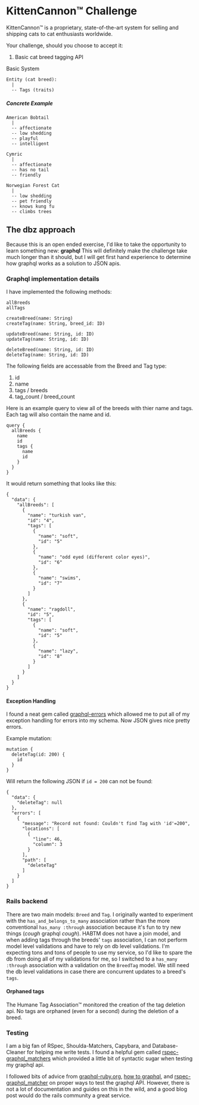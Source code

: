 # KittenCannon™ Challenge

KittenCannon™ is a proprietary, state-of-the-art system for selling and shipping
cats to cat enthusiasts worldwide.

Your challenge, should you choose to accept it:

1. Basic cat breed tagging API

Basic System

```
Entity (cat breed):
  |
  -- Tags (traits)
```

##### Concrete Example

```
American Bobtail
  |
  -- affectionate
  -- low shedding
  -- playful
  -- intelligent

Cymric
  |
  -- affectionate
  -- has no tail
  -- friendly

Norwegian Forest Cat
  |
  -- low shedding
  -- pet friendly
  -- knows kung fu
  -- climbs trees
```

## The dbz approach

Because this is an open ended exercise, I'd like to take the opportunity to learn something new: **graphql**
This will definitely make the challenge take much longer than it should, but I will get first hand experience to determine how graphql works as a solution to JSON apis.

### Graphql implementation details

I have implemented the following methods:

```
allBreeds
allTags

createBreed(name: String)
createTag(name: String, breed_id: ID)

updateBreed(name: String, id: ID)
updateTag(name: String, id: ID)

deleteBreed(name: String, id: ID)
deleteTag(name: String, id: ID)
```

The following fields are accessable from the Breed and Tag type:

1. id
1. name
1. tags / breeds
1. tag_count / breed_count

Here is an example query to view all of the breeds with thier name and tags. Each tag will also contain the name and id.

```
query {
  allBreeds {
    name
    id
    tags {
      name
      id
    }
  }
}
```

It would return something that looks like this:
```
{
  "data": {
    "allBreeds": [
      {
        "name": "turkish van",
        "id": "4",
        "tags": [
          {
            "name": "soft",
            "id": "5"
          },
          {
            "name": "odd eyed (different color eyes)",
            "id": "6"
          },
          {
            "name": "swims",
            "id": "7"
          }
        ]
      },
      {
        "name": "ragdoll",
        "id": "5",
        "tags": [
          {
            "name": "soft",
            "id": "5"
          },
          {
            "name": "lazy",
            "id": "8"
          }
        ]
      }
    ]
  }
}
```

#### Exception Handling

I found a neat gem called [graphql-errors](https://github.com/exAspArk/graphql-errors) which allowed me to put all of my exception handling for errors into my schema.
Now JSON gives nice pretty errors.

Example mutation:

```
mutation {
  deleteTag(id: 200) {
    id
  }
}
```

Will return the following JSON if `id = 200` can not be found:

```
{
  "data": {
    "deleteTag": null
  },
  "errors": [
    {
      "message": "Record not found: Couldn't find Tag with 'id'=200",
      "locations": [
        {
          "line": 46,
          "column": 3
        }
      ],
      "path": [
        "deleteTag"
      ]
    }
  ]
}
```


### Rails backend

There are two main models: `Breed` and `Tag`.
I originally wanted to experiment with the `has_and_belongs_to_many` association rather than the more conventional `has_many :through` association because it's fun to try new things (*cough* graphql *cough*).
HABTM does not have a join model, and when adding tags through the breeds' `tags` association, I can not perform model level validations and have to rely on db level validations.
I'm expecting tons and tons of people to use my service, so I'd like to spare the db from doing all of my validations for me, so I switched to a `has_many :through` association with a validation on the `BreedTag` model.
We still need the db level validations in case there are concurrent updates to a breed's `tags`.

#### Orphaned tags

The Humane Tag Association™ monitored the creation of the tag deletion api.
No tags are orphaned (even for a second) during the deletion of a breed.

### Testing

I am a big fan of RSpec, Shoulda-Matchers, Capybara, and Database-Cleaner for helping me write tests.
I found a helpful gem called [rspec-graphql_matchers](https://github.com/khamusa/rspec-graphql_matchers) which provided a little bit of syntactic sugar when testing my graphql api.

I followed bits of advice from [graphql-ruby.org](http://graphql-ruby.org/schema/testing.html), [how to graphql](https://github.com/howtographql/howtographql/blob/8614026b99e38dbf0a73aaecefd1f703efbedddf/content/backend/graphql-ruby/3-mutations.md#testing-with-unit-test), and [rspec-graphql_matcher](https://github.com/khamusa/rspec-graphql_matchers) on proper ways to test the graphql API.
However, there is not a lot of documentation and guides on this in the wild, and a good blog post would do the rails community a great service.

